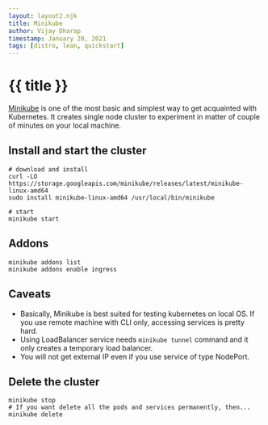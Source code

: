 ```yaml
---
layout: layout2.njk
title: Minikube
author: Vijay Dharap
timestamp: January 20, 2021 
tags: [distro, lean, quickstart]
---
```


# {{ title }}

[Minikube](https://minikube.sigs.k8s.io/docs/) is one of the most basic and simplest way to get acquainted with Kubernetes. It creates single node cluster to experiment in matter of couple of minutes on your local machine.

## Install and start the cluster
``` shell
# download and install
curl -LO https://storage.googleapis.com/minikube/releases/latest/minikube-linux-amd64
sudo install minikube-linux-amd64 /usr/local/bin/minikube

# start
minikube start
```

## Addons
``` shell
minikube addons list
minikube addons enable ingress
```

## Caveats
* Basically, Minikube is best suited for testing kubernetes on local OS. If you use remote machine with CLI only, accessing services is pretty hard.
* Using LoadBalancer service needs `minikube tunnel` command and it only creates a temporary load balancer.
* You will not get external IP even if you use service of type NodePort.

## Delete the cluster
``` shell
minikube stop
# If you want delete all the pods and services permanently, then...
minikube delete
```